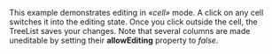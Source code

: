 This example demonstrates editing in _&laquo;cell&raquo;_ mode. A&nbsp;click on&nbsp;any cell switches it&nbsp;into the editing state. Once you click outside the cell, the TreeList saves your changes. Note that several columns are made uneditable by&nbsp;setting their **allowEditing** property to _false_.